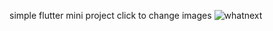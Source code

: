 simple flutter mini project 
click to change images
![whatnext](https://github.com/NitiponZZZZ/what-s-next-Flutter/assets/109139000/1068b1be-18ba-4c44-8956-988623ded0c8)
